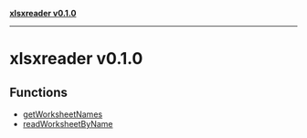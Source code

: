 [**xlsxreader v0.1.0**](README.md)

***

# xlsxreader v0.1.0

## Functions

- [getWorksheetNames](functions/getWorksheetNames.md)
- [readWorksheetByName](functions/readWorksheetByName.md)
